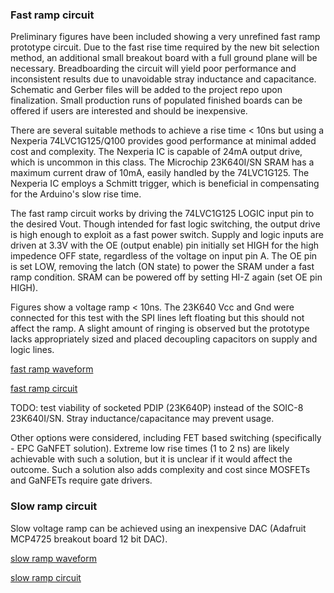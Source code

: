 
### Fast ramp circuit

Preliminary figures have been included showing a very unrefined fast ramp prototype circuit.  Due to the fast rise 
time required by the new bit selection method, an additional small breakout board with a full ground plane will be 
necessary.  Breadboarding the circuit will yield poor performance and inconsistent results due to unavoidable stray 
inductance and capacitance.  Schematic and Gerber files will be added to the project repo upon finalization.  Small 
production runs of populated finished boards can be offered if users are interested and should be inexpensive.

There are several suitable methods to achieve a rise time < 10ns but using a Nexperia 74LVC1G125/Q100 provides good 
performance at minimal added cost and complexity.  The Nexperia IC is capable of 24mA output drive, which is 
uncommon in this class.  The Microchip 23K640I/SN SRAM has a maximum current draw of 10mA, easily handled by the 
74LVC1G125.  The Nexperia IC employs a Schmitt trigger, which is beneficial in compensating for the Arduino's slow 
rise time.

The fast ramp circuit works by driving the 74LVC1G125 LOGIC input pin to the desired Vout.  Though intended for fast 
logic switching, the output drive is high enough to exploit as a fast power switch.  Supply and logic inputs are 
driven at 3.3V with the OE (output enable) pin initially set HIGH for the high impedence OFF state, regardless of 
the voltage on input pin A.  The OE pin is set LOW, removing the latch (ON state) to power the SRAM under a fast 
ramp condition.  SRAM can be powered off by setting HI-Z again (set OE pin HIGH).

Figures show a voltage ramp < 10ns.  The 23K640 Vcc and Gnd were connected for this test with the SPI lines left 
floating but this should not affect the ramp.  A slight amount of ringing is observed but the prototype lacks 
appropriately sized and placed decoupling capacitors on supply and logic lines.

[fast ramp waveform](https://github.com/Tribler/software-based-PUF/tree/master/Source%20Code/enrollment%20and%20testing/slave-23k640-experimental/figures/74LVC1G125-20ns-div.png)

[fast ramp circuit](https://github.com/Tribler/software-based-PUF/tree/master/Source%20Code/enrollment%20and%20testing/slave-23k640-experimental/figures/74LVC1G125-circuit.jpg)

TODO: test viability of socketed PDIP (23K640P) instead of the SOIC-8 23K640I/SN.  Stray inductance/capacitance may 
prevent usage.

Other options were considered, including FET based switching (specifically - EPC GaNFET solution).  Extreme low rise 
times (1 to 2 ns) are likely achievable with such a solution, but it is unclear if it would affect the outcome. Such 
a solution also adds complexity and cost since MOSFETs and GaNFETs require gate drivers.



### Slow ramp circuit

Slow voltage ramp can be achieved using an inexpensive DAC (Adafruit MCP4725 breakout board 12 bit DAC).

[slow ramp waveform](https://github.com/Tribler/software-based-PUF/tree/master/Source%20Code/enrollment%20and%20testing/slave-23k640-experimental/figures/MCP4725-1s-ramp.png)

[slow ramp circuit](https://github.com/Tribler/software-based-PUF/tree/master/Source%20Code/enrollment%20and%20testing/slave-23k640-experimental/figures/MCP4725-ramp-dac.jpg)